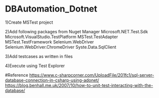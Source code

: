 # DBAutomation_Dotnet

1)Create MSTest project

2)Add following packages from Nuget Manager
   Microsoft.NET.Test.Sdk
   Microsoft.VisualStudio.TestPlatform
   MSTest.TestAdapter
   MSTest.TestFramework
   Selenium.WebDriver
   Selenium.WebDriver.ChromeDriver
   Syste.Data.SqlClient
   
3)Add testcases as written in files 

4)Execute using Test Explorer 

#Reference
https://www.c-sharpcorner.com/UploadFile/201fc1/sql-server-database-connection-in-csharp-using-adonet/
https://blog.benhall.me.uk/2007/10/how-to-unit-test-interacting-with-the-database/

